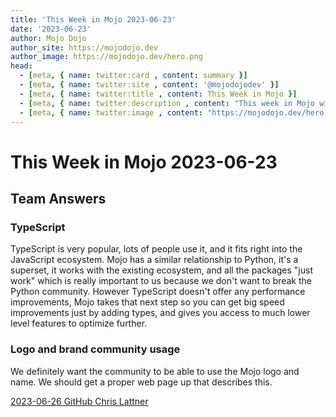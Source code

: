 ```yaml
---
title: 'This Week in Mojo 2023-06-23'
date: '2023-06-23'
author: Mojo Dojo
author_site: https://mojodojo.dev
author_image: https://mojodojo.dev/hero.png
head:
  - [meta, { name: twitter:card , content: summary }]
  - [meta, { name: twitter:site , content: '@mojodojodev' }]
  - [meta, { name: twitter:title , content: This Week in Mojo }]
  - [meta, { name: twitter:description , content: "This week in Mojo with language updates, community content, and everything else related to Mojo" }]
  - [meta, { name: twitter:image , content: "https://mojodojo.dev/hero.png" }]
---
```


# This Week in Mojo 2023-06-23

## Team Answers
### TypeScript
TypeScript is very popular, lots of people use it, and it fits right into the JavaScript ecosystem. Mojo has a similar relationship to Python, it's a superset, it works with the existing ecosystem, and all the packages "just work" which is really important to us because we don't want to break the Python community. However TypeScript doesn't offer any performance improvements, Mojo takes that next step so you can get big speed improvements just by adding types, and gives you access to much lower level features to optimize further.

### Logo and brand community usage
We definitely want the community to be able to use the Mojo logo and name. We should get a proper web page up that describes this.

[2023-06-26 GitHub Chris Lattner](https://github.com/modularml/mojo/discussions/389#discussioncomment-6206675)

